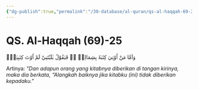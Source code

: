 ```yaml
---
{"dg-publish":true,"permalink":"/30-database/al-quran/qs-al-haqqah-69-25/"}
---
```



# QS. Al-Haqqah (69)-25
وَاَمَّا مَنْ اُوْتِيَ كِتٰبَهٗ بِشِمَالِهٖ ەۙ فَيَقُوْلُ يٰلَيْتَنِيْ لَمْ اُوْتَ كِتٰبِيَهْۚ

Artinya: *"Dan adapun orang yang kitabnya diberikan di tangan kirinya, maka dia berkata, “Alangkah baiknya jika kitabku (ini) tidak diberikan kepadaku."*
